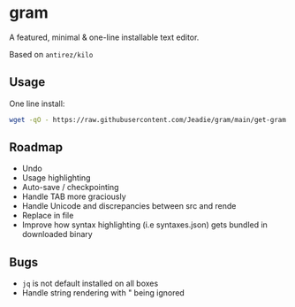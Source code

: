 # gram
A featured, minimal & one-line installable text editor.

Based on `antirez/kilo`

## Usage
One line install:
```bash
wget -qO - https://raw.githubusercontent.com/Jeadie/gram/main/get-gram.sh | bash
```

## Roadmap
 - Undo
 - Usage highlighting
 - Auto-save / checkpointing
 - Handle TAB more graciously
 - Handle Unicode and discrepancies between src and rende
 - Replace in file
 - Improve how syntax highlighting (i.e syntaxes.json) gets bundled in downloaded binary

## Bugs
  - `jq` is not default installed on all boxes   
  - Handle string rendering with \" being ignored
